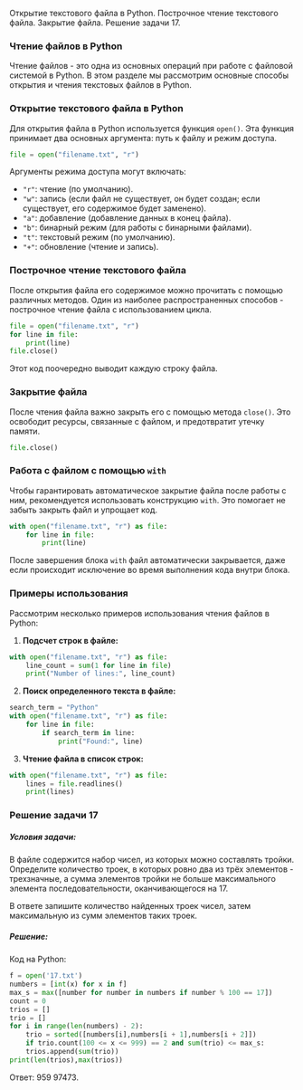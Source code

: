 Открытие текстового файла в Python. Построчное чтение текстового файла. Закрытие файла. Решение задачи 17.

### Чтение файлов в Python

Чтение файлов - это одна из основных операций при работе с файловой системой в Python. В этом разделе мы рассмотрим основные способы открытия и чтения текстовых файлов в Python.

### Открытие текстового файла в Python

Для открытия файла в Python используется функция `open()`. Эта функция принимает два основных аргумента: путь к файлу и режим доступа.

```python
file = open("filename.txt", "r")
```

Аргументы режима доступа могут включать:

- `"r"`: чтение (по умолчанию).
- `"w"`: запись (если файл не существует, он будет создан; если существует, его содержимое будет заменено).
- `"a"`: добавление (добавление данных в конец файла).
- `"b"`: бинарный режим (для работы с бинарными файлами).
- `"t"`: текстовый режим (по умолчанию).
- `"+"`: обновление (чтение и запись).

### Построчное чтение текстового файла

После открытия файла его содержимое можно прочитать с помощью различных методов. Один из наиболее распространенных способов - построчное чтение файла с использованием цикла.

```python
file = open("filename.txt", "r")
for line in file:
    print(line)
file.close()
```

Этот код поочередно выводит каждую строку файла.

### Закрытие файла

После чтения файла важно закрыть его с помощью метода `close()`. Это освободит ресурсы, связанные с файлом, и предотвратит утечку памяти.

```python
file.close()
```

### Работа с файлом с помощью `with`

Чтобы гарантировать автоматическое закрытие файла после работы с ним, рекомендуется использовать конструкцию `with`. Это помогает не забыть закрыть файл и упрощает код.

```python
with open("filename.txt", "r") as file:
    for line in file:
        print(line)
```

После завершения блока `with` файл автоматически закрывается, даже если происходит исключение во время выполнения кода внутри блока.

### Примеры использования

Рассмотрим несколько примеров использования чтения файлов в Python:

1. **Подсчет строк в файле:**

```python
with open("filename.txt", "r") as file:
    line_count = sum(1 for line in file)
    print("Number of lines:", line_count)
```

2. **Поиск определенного текста в файле:**

```python
search_term = "Python"
with open("filename.txt", "r") as file:
    for line in file:
        if search_term in line:
            print("Found:", line)
```

3. **Чтение файла в список строк:**

```python
with open("filename.txt", "r") as file:
    lines = file.readlines()
    print(lines)
```

### Решение задачи 17
##### Условия задачи:
В файле содержится набор чисел, из которых можно составлять тройки. Определите количество троек, в которых ровно два из трёх элементов - трехзначные, а сумма элементов тройки не больше максимального элемента последовательности, оканчивающегося на 17.

В ответе запишите количество найденных троек чисел, затем максимальную из сумм элементов таких троек.
##### Решение:
Код на Python:
``` python
f = open('17.txt')
numbers = [int(x) for x in f]
max_s = max([number for number in numbers if number % 100 == 17])
count = 0
trios = []
trio = []
for i in range(len(numbers) - 2):
    trio = sorted([numbers[i],numbers[i + 1],numbers[i + 2]])
    if trio.count(100 <= x <= 999) == 2 and sum(trio) <= max_s:
    trios.append(sum(trio))
print(len(trios),max(trios))
```
Ответ: 959 97473.
